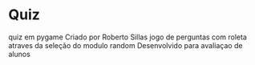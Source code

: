 # Quiz
 quiz em pygame
 Criado por Roberto Sillas
 jogo de perguntas com roleta atraves da seleção do modulo random
 Desenvolvido para avaliaçao de alunos
